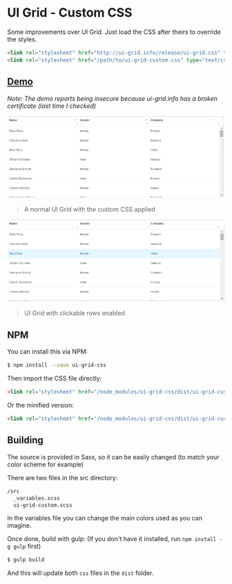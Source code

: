 # UI Grid - Custom CSS

Some improvements over UI Grid. Just load the CSS after theirs to override the styles.

```html
<link rel="stylesheet" href="http://ui-grid.info/release/ui-grid.css" type="text/css">
<link rel="stylesheet" href="/path/to/ui-grid-custom.css" type="text/css">
```

## [Demo](https://aurbano.github.io/ui-grid-css/)
*Note: The demo reports being insecure because ui-grid.info has a broken certificate (last time I checked)*

![Normal UI Grid](https://github.com/aurbano/ui-grid-css/raw/master/demo/normal.png "A normal UI Grid")
> A normal UI Grid with the custom CSS applied

![Clickable rows UI Grid](https://github.com/aurbano/ui-grid-css/raw/master/demo/clickable.png "Clickable rows UI Grid")
> UI Grid with clickable rows enabled

## NPM

You can install this via NPM:

```bash
$ npm install --save ui-grid-css
```

Then import the CSS file directly:
```html
<link rel="stylesheet" href="/node_modules/ui-grid-css/dist/ui-grid-custom.css" type="text/css">
```

Or the minified version:
```html
<link rel="stylesheet" href="/node_modules/ui-grid-css/dist/ui-grid-custom.min.css" type="text/css">
```
## Building

The source is provided in Sass, so it can be easily changed (to match your color scheme for example)

There are two files in the src directory:

```
/src
  _variables.scss
  ui-grid-custom.scss
```

In the variables file you can change the main colors used as you can imagine.

Once done, build with gulp: (If you don't have it installed, run `npm install -g gulp` first)

```bash
$ gulp build
```

And this will update both `css` files in the `dist` folder.
